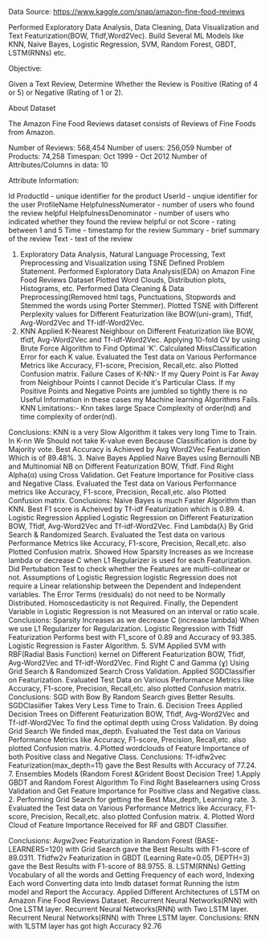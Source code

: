 Data Source: https://www.kaggle.com/snap/amazon-fine-food-reviews

Performed Exploratory Data Analysis, Data Cleaning, Data Visualization and Text Featurization(BOW, Tfidf,Word2Vec). Build Several ML Models like KNN, Naive Bayes, Logistic Regression, SVM, Random Forest, GBDT, LSTM(RNNs) etc.

Objective:

Given a Text Review, Determine Whether the Review is Positive (Rating of 4 or 5) or Negative (Rating of 1 or 2).

About Dataset

The Amazon Fine Food Reviews dataset consists of Reviews of Fine Foods from Amazon.

Number of Reviews: 568,454 Number of users: 256,059 Number of Products: 74,258 Timespan: Oct 1999 - Oct 2012 Number of Attributes/Columns in data: 10

Attribute Information:

Id
ProductId - unique identifier for the product
UserId - unqiue identifier for the user
ProfileName
HelpfulnessNumerator - number of users who found the review helpful
HelpfulnessDenominator - number of users who indicated whether they found the review helpful or not
Score - rating between 1 and 5
Time - timestamp for the review
Summary - brief summary of the review
Text - text of the review
1. Exploratory Data Analysis, Natural Language Processing, Text Preprocessing and Visualization using TSNE
Defined Problem Statement.
Performed Exploratory Data Analysis(EDA) on Amazon Fine Food Reviews Dataset Plotted Word Clouds, Distribution plots, Histograms, etc.
Performed Data Cleaning & Data Preprocessing(Removed html tags, Punctuations, Stopwords and Stemmed the words using Porter Stemmer).
Plotted TSNE with Different Perplexity values for Different Featurization like BOW(uni-gram), Tfidf, Avg-Word2Vec and Tf-idf-Word2Vec.
2. KNN
Applied K-Nearest Neighbour on Different Featurization like BOW, tfidf, Avg-Word2Vec and Tf-idf-Word2Vec. Applying 10-fold CV by using Brute Force Algorithm to Find Optimal 'K'.
Calculated MissClassification Error for each K value.
Evaluated the Test data on Various Performance Metrics like Accuracy, F1-score, Precision, Recall,etc. also Plotted Confusion matrix.
Failure Cases of K-NN:-
If my Query Point is Far Away from Neighbour Points I cannot Decide it's Particular Class.
If my Positive Points and Negative Points are jumbled so tightly there is no Useful Information in these cases my Machine learning Algorithms Fails.
KNN Limitations:-
Knn takes large Space Complexity of order(nd) and time complexity of order(nd).

Conclusions:
KNN is a very Slow Algorithm it takes very long Time to Train.
In K-nn We Should not take K-value even Because Classification is done by Majority vote.
Best Accuracy is Achieved by Avg Word2Vec Featurization Which is of 89.48%.
3. Naive Bayes
Applied Naive Bayes using Bernoulli NB and Multinomial NB on Different Featurization BOW, Tfidf.
Find Right Alpha(α) using Cross Validation.
Get Feature Importance for Positive class and Negative Class.
Evaluated the Test data on Various Performance metrics like Accuracy, F1-score, Precision, Recall,etc. also Plotted Confusion matrix.
Conclusions:
Naive Bayes is much Faster Algorithm than KNN.
Best F1 score is Acheived by Tf-idf Featurization which is 0.89.
4. Logistic Regression
Applied Logistic Regression on Different Featurization BOW, Tfidf, Avg-Word2Vec and Tf-idf-Word2Vec.
Find Lambda(λ) By Grid Search & Randomized Search.
Evaluated the Test data on various Performance Metrics like Accuracy, F1-score, Precision, Recall,etc. also Plotted Confusion matrix.
Showed How Sparsity Increases as we Increase lambda or decrease C when L1 Regularizer is used for each Featurization.
Did Pertubation Test to check whether the Features are multi-collinear or not.
Assumptions of Logistic Regression
logistic Regression does not require a Linear relationship between the Dependent and Independent variables.
The Error Terms (residuals) do not need to be Normally Distributed.
Homoscedasticity is not Required.
Finally, the Dependent Variable in Logistic Regression is not Measured on an interval or ratio scale.
Conclusions:
Sparsity Increases as we decrease C (increase lambda) When we use L1 Regularizer for Regularization.
Logistic Regression with Tfidf Featurization Performs best with F1_score of 0.89 and Accuracy of 93.385.
Logistic Regression is Faster Algorithm.
5. SVM
Applied SVM with RBF(Radial Basis Function) kernel on Different Featurization BOW, Tfidf, Avg-Word2Vec and Tf-idf-Word2Vec.
Find Right C and Gamma (ɣ) Using Grid Search & Randomized Search Cross Validation.
Applied SGDClassifier on Featurization.
Evaluated Test Data on Various Performance Metrics like Accuracy, F1-score, Precision, Recall,etc. also plotted Confusion matrix.
Conclusions:
SGD with Bow By Random Search gives Better Results.
SGDClasiifier Takes Very Less Time to Train.
6. Decision Trees
Applied Decision Trees on Different Featurization BOW, Tfidf, Avg-Word2Vec and Tf-idf-Word2Vec To find the optimal depth using Cross Validation.
By doing Grid Search We finded max_depth.
Evaluated the Test data on Various Performance Metrics like Accuracy, F1-score, Precision, Recall,etc. also plotted Confusion matrix. 4.Plotted wordclouds of Feature Importance of both Positive class and Negative Class.
Conclusions:
Tf-idfw2vec Featurization(max_depth=11) gave the Best Results with Accuracy of 77.24.
7. Ensembles Models (Random Forest &Grident Boost Decision Tree)
1.Apply GBDT and Random Forest Algorithm To Find Right Baselearners using Cross Validation and Get Feature Importance for Positive class and Negative class. 2. Performing Grid Search for getting the Best Max_depth, Learning rate. 3. Evaluated the Test data on Various Performance Metrics like Accuracy, F1-score, Precision, Recall,etc. also plotted Confusion matrix. 4. Plotted Word Cloud of Feature Importance Received for RF and GBDT Classifier.

Conclusions:
Avgw2vec Featurization in Random Forest (BASE-LEARNERS=120) with Grid Search gave the Best Results with F1-score of 89.0311.
Tfidfw2v Featurization in GBDT (Learning Rate=0.05, DEPTH=3) gave the Best Results with F1-score of 88.9755.
8. LSTM(RNNs)
Getting Vocabulary of all the words and Getting Frequency of each word, Indexing Each word Converting data into Imdb dataset format Running the lstm model and Report the Accuracy.
Applied Different Architectures of LSTM on Amazon Fine Food Reviews Dataset.
Recurrent Neural Networks(RNN) with One LSTM layer.
Recurrent Neural Networks(RNN) with Two LSTM layer.
Recurrent Neural Networks(RNN) with Three LSTM layer.
Conclusions:
RNN with 1LSTM layer has got high Accuracy 92.76
